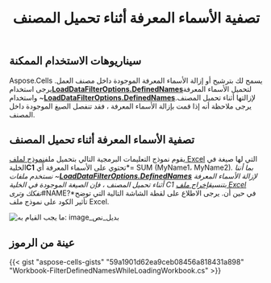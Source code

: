 ﻿---
title: تصفية الأسماء المعرفة أثناء تحميل المصنف
type: docs
weight: 50
url: /ar/net/filter-defined-names-while-loading-workbook/
---
## **سيناريوهات الاستخدام الممكنة**

Aspose.Cells يسمح لك بترشيح أو إزالة الأسماء المعرفة الموجودة داخل مصنف العمل. يرجى استخدام[**LoadDataFilterOptions.DefinedNames**](https://reference.aspose.com/cells/net/aspose.cells/loaddatafilteroptions)لتحميل الأسماء المعرفة واستخدام ~[**LoadDataFilterOptions.DefinedNames**](https://reference.aspose.com/cells/net/aspose.cells/loaddatafilteroptions)لإزالتها أثناء تحميل المصنف. يرجى ملاحظة أنه إذا قمت بإزالة الأسماء المعرفة ، فقد تنفصل الصيغ الموجودة داخل المصنف.

## **تصفية الأسماء المعرفة أثناء تحميل المصنف**

 يقوم نموذج التعليمات البرمجية التالي بتحميل ملف[نموذج لملف Excel](61767860.xlsx) التي لها صيغة في الخلية**C1** تحتوي على الأسماء المعرفة أي*= SUM (MyName1، MyName2)*. بما أننا نستخدم ملفات ~[**LoadDataFilterOptions.DefinedNames**](https://reference.aspose.com/cells/net/aspose.cells/loaddatafilteroptions) لإزالة الأسماء المعرفة أثناء تحميل المصنف ، فإن الصيغة الموجودة في الخلية C1 بتنسيق[إخراج ملف Excel](61767861.xlsx) تفكك وترى*#NAME?*في حين أن. يرجى الاطلاع على لقطة الشاشة التالية التي توضح تأثير الكود على نموذج ملف Excel.

![ما يجب القيام به: image_بديل_نص](filter-defined-names-while-loading-workbook_1.png)

## **عينة من الرموز**

{{< gist "aspose-cells-gists" "59a1901d62ea9ceb08456a818431a898" "Workbook-FilterDefinedNamesWhileLoadingWorkbook.cs" >}}
